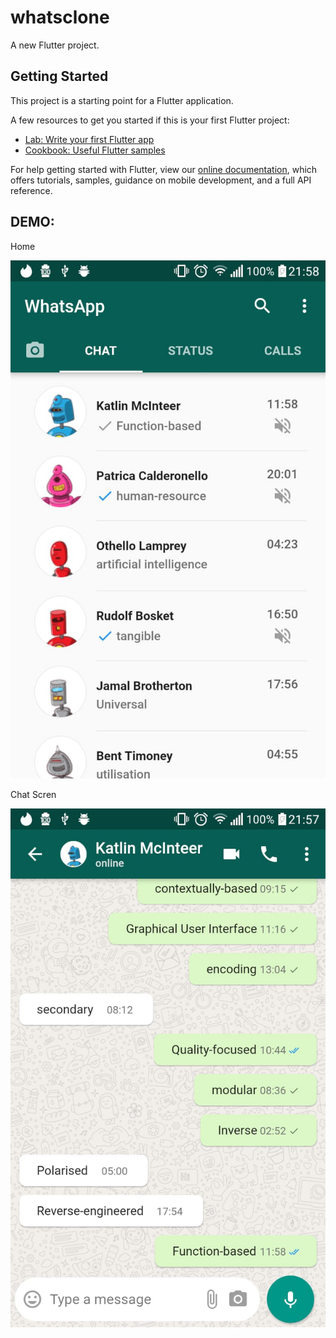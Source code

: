 # whatsclone

A new Flutter project.

## Getting Started

This project is a starting point for a Flutter application.

A few resources to get you started if this is your first Flutter project:

- [Lab: Write your first Flutter app](https://flutter.dev/docs/get-started/codelab)
- [Cookbook: Useful Flutter samples](https://flutter.dev/docs/cookbook)

For help getting started with Flutter, view our 
[online documentation](https://flutter.dev/docs), which offers tutorials, 
samples, guidance on mobile development, and a full API reference.

## DEMO:

<div style="display: inline-block: max-width: 50%;">Home

![Home Screen](https://raw.githubusercontent.com/BRKsReginaldo/Flutter-Whatsapp/master/gitassets/photo2.jpeg)
</div>
<div style="display: inline-block: max-width: 50%;">
Chat Scren

![ChatScreen](https://raw.githubusercontent.com/BRKsReginaldo/Flutter-Whatsapp/master/gitassets/photo1.jpeg)
</div>
